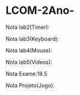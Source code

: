 # LCOM-2Ano-

Nota lab2(Timer): 

Nota lab3(Keyboard):

Nota lab4(Mouse):

Nota lab5(Videos):

Nota Exame:18.5

Nota Projeto(Jogo): 
